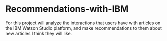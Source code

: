 # Recommendations-with-IBM
For this project will analyze the interactions that users have with articles on the IBM Watson Studio platform, and make recommendations to them about new articles I think they will like.
